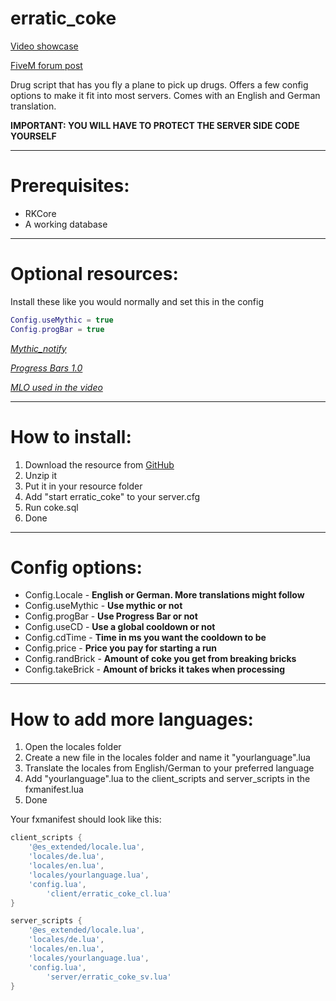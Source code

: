 # erratic_coke
[Video showcase](https://www.youtube.com/watch?v=OU9ycYdx3Jw&feature=youtu.be)

[FiveM forum post](https://forum.cfx.re/t/release-erratic-coke-a-plane-coke-run/1188641)

Drug script that has you fly a plane to pick up drugs. Offers a few config options to make it fit into most servers. Comes with an English and German translation.

__IMPORTANT: YOU WILL HAVE TO PROTECT THE SERVER SIDE CODE YOURSELF__

---

# Prerequisites:
- RKCore
- A working database

---

# Optional resources: 
Install these like you would normally and set this in the config

```lua
Config.useMythic = true
Config.progBar = true
```

_[Mythic_notify](https://github.com/JayMontana36/mythic_notify)_

_[Progress Bars 1.0](https://forum.cfx.re/t/release-progress-bars-1-0-standalone/526287)_

_[MLO used in the video](https://www.gta5-mods.com/maps/mlo-4x-drug-lab-interiors-sp-fivem)_

---

# How to install:

1. Download the resource from [GitHub](https://github.com/TTVErraticAlcoholic/erratic_coke)
2. Unzip it
3. Put it in your resource folder
4. Add "start erratic_coke" to your server.cfg
5. Run coke.sql
6. Done

---

# Config options:

- Config.Locale - __English or German. More translations might follow__
- Config.useMythic - __Use mythic or not__
- Config.progBar - __Use Progress Bar or not__
- Config.useCD - __Use a global cooldown or not__
- Config.cdTime - __Time in ms you want the cooldown to be__
- Config.price - __Price you pay for starting a run__
- Config.randBrick - __Amount of coke you get from breaking bricks__
- Config.takeBrick - __Amount of bricks it takes when processing__

---

# How to add more languages:

1. Open the locales folder
2. Create a new file in the locales folder and name it "yourlanguage".lua
3. Translate the locales from English/German to your preferred language
4. Add "yourlanguage".lua to the client_scripts and server_scripts in the fxmanifest.lua
5. Done

Your fxmanifest should look like this: 

```lua
client_scripts {
	'@es_extended/locale.lua',
	'locales/de.lua',
	'locales/en.lua',
	'locales/yourlanguage.lua',
	'config.lua',
    	'client/erratic_coke_cl.lua'
}

server_scripts {
	'@es_extended/locale.lua',
	'locales/de.lua',
	'locales/en.lua',
	'locales/yourlanguage.lua',
	'config.lua',
    	'server/erratic_coke_sv.lua'
}

